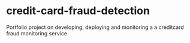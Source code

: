 # credit-card-fraud-detection
Portfolio project on developing, deploying and monitoring a a creditcard fraud monitoring service
